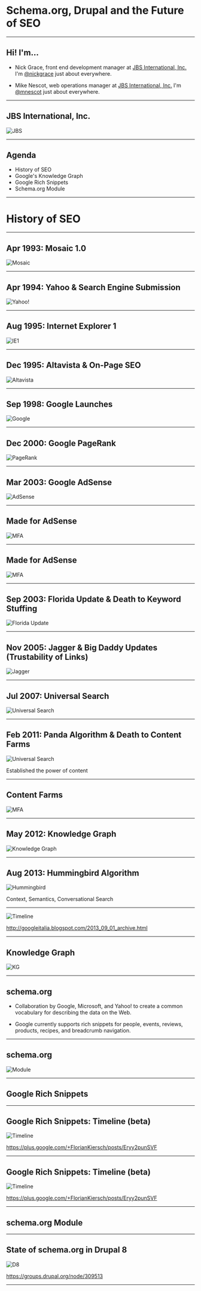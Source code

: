 # Schema.org, Drupal and the Future of SEO

---

## Hi! I'm...

* Nick Grace, front end development manager at [JBS International, Inc.](http://www.jbsinternational.com) I'm [@nickgrace](https://twitter.com/nickgrace) just about everywhere.

* Mike Nescot, web operations manager at [JBS International, Inc.](http://www.jbsinternational.com) I'm [@mnescot](https://twitter.com/mnescot) just about everywhere.

---

## JBS International, Inc.

![JBS](img/jbs-sites.png)

---

## Agenda

* History of SEO
* Google's Knowledge Graph
* Google Rich Snippets
* Schema.org Module

---

# History of SEO

---

## Apr 1993: Mosaic 1.0

![Mosaic](img/browser-mosaic.jpg)

---

## Apr 1994: Yahoo & Search Engine Submission

![Yahoo!](img/yahoo.jpg)

---

## Aug 1995: Internet Explorer 1

![IE1](img/internet-explorer-1-0.jpg)

---

## Dec 1995: Altavista & On-Page SEO

![Altavista](img/Altavista-1999.png)

---

## Sep 1998: Google Launches

![Google](img/google.jpg)

---

## Dec 2000: Google PageRank

![PageRank](img/pagerank.jpg)

---

## Mar 2003: Google AdSense

![AdSense](img/google-adsense-report.png)

---

## Made for AdSense

![MFA](img/google_adsense_cheque.jpg)

---

## Made for AdSense

![MFA](img/mfa.jpg)

---

## Sep 2003: Florida Update & Death to Keyword Stuffing

![Florida Update](img/keyword-stuffing.jpg)

---

## Nov 2005: Jagger & Big Daddy Updates (Trustability of Links)

![Jagger](img/algo-624x368.png)

---

## Jul 2007: Universal Search

![Universal Search](img/universal-search.jpg)

---

## Feb 2011: Panda Algorithm & Death to Content Farms

![Universal Search](img/panda-relief.png)

Established the power of content

---

## Content Farms

![MFA](img/ehow.jpg)

---

## May 2012: Knowledge Graph

![Knowledge Graph](img/knowledge.jpg)

---

## Aug 2013: Hummingbird Algorithm

![Hummingbird](img/google-hummingbird-fastwebmedia2.jpg)

Context, Semantics, Conversational Search

---

![Timeline](img/timeline.png)

http://googleitalia.blogspot.com/2013_09_01_archive.html

---

## Knowledge Graph

![KG](img/google-kg.jpg)

---

## schema.org

* Collaboration by Google, Microsoft, and Yahoo! to create a common vocabulary for describing the data on the Web.

* Google currently supports rich snippets for people, events, reviews, products, recipes, and breadcrumb navigation.

---

## schema.org

![Module](img/module.png)

---

## Google Rich Snippets

---

## Google Rich Snippets: Timeline (beta)

![Timeline](img/knowledgegraph-timeline-2.jpg)

https://plus.google.com/+FlorianKiersch/posts/Eryy2punSVF

---

## Google Rich Snippets: Timeline (beta)

![Timeline](img/timeline-1.png)

https://plus.google.com/+FlorianKiersch/posts/Eryy2punSVF

---

## schema.org Module

---

## State of schema.org in Drupal 8

![D8](img/d8.png)

https://groups.drupal.org/node/309513

---

